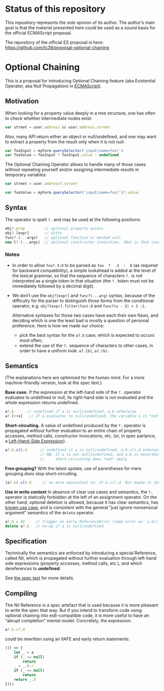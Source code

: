 # Status of this repository

This repository represents the sole opinion of its author. The author’s main goal is that the material presented here could be used as a sound basis for the official ECMAScript proposal.

The repository of the official ES proposal is here: https://github.com/tc39/proposal-optional-chaining

# Optional Chaining

This is a proposal for introducing Optional Chaining feature (aka Existential Operator, aka Null Propagation) in [ECMAScript](https://github.com/tc39/ecma262/)).

## Motivation

When looking for a property value deeply in a tree structure, one has often to check whether intermediate nodes exist:
```js
var street = user.address && user.address.street
```

Also, many API return either an object or null/undefined, and one may want to extract a property from the result only when it is not null:
```js
var fooInput = myForm.querySelector('input[name=foo]')
var fooValue = fooInput ? fooInput.value : undefined
```

The Optional Chaining Operator allows to handle many of those cases without repeating yourself and/or assigning intermediate results in temporary variables:

```js
var street = user.address?.street

var fooValue = myForm.querySelector('input[name=foo]')?.value
```

<!--
## Further examples

The following code:
```js
var SetProto
if (Object.prototype.hasOwnProperty('__proto__')) {
    SetProto = Object.getOwnPropertyDescriptor(Object.prototype, '__proto__').set
}
```
could become shorter:
```js
var SetProto = Object.getOwnPropertyDescriptor(Object.prototype, '__proto__')?.set
```


The following code:
```js
if (foo != null && foo[Symbol.iterator] != null) { // foo is iterable
    var iterator = foo[Symbol.iterator]()
    // ...
}
```
could be rewritten as (disregarding the buggy case where `foo[Symbol.iterator]()` would not produce a function):
```js
var iterator = foo?.[Symbol.iterator]?.()
if (iterator) { // foo is iterable
    // ...
}
```


The following code:
```js
var _
var list = (_ = node._tree) && (_ = _.editionParams) && _.fooList || []
```
could become more readable:
```js
var list = node._tree?.editionParams?.fooList || []
```
-->

## Syntax

The operator is spelt `?.` and may be used at the following positions:

```js
obj?.prop         // optional property access
obj?.[expr]       // ditto
func?.(...args)   // optional function or method call
new C?.(...args)  // optional constructor invocation. (But is that case useful?)
```

### Notes

* In order to allow `foo?.3:0` to be parsed as `foo  ?  .3  :  0` (as required for backward compatibility), a simple lookahead is added at the level of the lexical grammar, so that the sequence of characters `?.` is not interpreted as a single token in that situation (the `?.` token must not be immediately followed by a decimal digit).

* We don’t use the `obj?[expr]` and `func?(...arg)` syntax, because of the difficulty for the parser to distinguish those forms from the conditional operator, e.g. `obj?[expr].filter(fun):0` and `func?(x - 2) + 3 :1`.
  
  Alternative syntaxes for those two cases have each their own flaws, and deciding which is one the least bad is mostly a question of personal preference. Here is how we made our choice: 
  - pick the best syntax for the `a?.b` case, which is expected to occurs most often;  
  - extend the use of the `?.` sequence of characters to other cases, in order to have a uniform look: `a?.[b]`, `a?.(b)`.

<!--

Here are other alternatives that don’t need lookahead are proposed:

```js
obj.?prop         // optional property access
obj.?[expr]       // ditto
func.?(...args)   // optional function or method call
new C.?(...args)  // optional constructor invocation
```

And:

```js
obj..prop         // optional property access
obj..[expr]       // ditto
func..(...args)   // optional function or method call
new C..(...args)  // optional constructor invocation
```

And, minimising the number of characters (but the question mark inside the brackets don’t look good):

```js
obj.?prop        // optional property access
obj[?expr]       // ditto
func(?...args)   // optional function or method call
new C(?...args)  // optional constructor invocation
```

-->

## Semantics

(The explanations here are optimised for the human mind. For a more machine-friendly version, look at the spec text.)

**Base case.** If the expression at the left-hand side of the `?.` operator evaluates to undefined or null, its right-hand side is _not_ evaluated and the whole expression returns undefined.

```js
a?.b      // undefined if a is null/undefined, a.b otherwise
a?.[++x]   // If a evaluates to null/undefined, the variable x is *not* incremented.
```

**Short-circuiting.** A value of undefined produced by the `?.` operator is propagated without further evaluation to an entire chain of property accesses, method calls, constructor invocations, etc. (or, in spec parlance, a [Left-Hand-Side Expression](https://tc39.github.io/ecma262/#sec-left-hand-side-expressions)).

```js
a?.b.c().d      // undefined if a is null/undefined, a.b.c().d otherwise.
                // NB: If a is not null/undefined, and a.b is nevertheless undefined,
                //     short-circuiting does *not* apply
```

**Free grouping?** With the latest update, use of parentheses for mere grouping *doe*s stop short-circuiting.

```js
(a?.b).c().d     // no more equivalent to: a?.b.c().d  But maybe it should. Or maybe not.
```

**Use in write context** In absence of clear use cases and semantics, the `?.` operator is statically forbidden at the left of an assignment operator. On the other hand, optional deletion is allowed, because it has clear semantics, has [known use case](https://github.com/babel/babel/blob/28ae47a174f67a8ae6f4527e0a66e88896814170/packages/babel-helper-builder-react-jsx/src/index.js#L66-L69), and is consistent with the general ”just ignore nonsensical argument” semantics of the `delete` operator.

```js
a?.b = 42     // trigger an early ReferenceError (same error as `a.b() = c`, etc.)
delete a?.b   // no-op if a is null/undefined
```

## Specification

Technically the semantics are enforced by introducing a special Reference, called Nil, which is propagated without further evaluation through left-hand side expressions (property accesses, method calls, etc.), and which dereferences to **undefined**.

See [the spec text](https://claudepache.github.io/es-optional-chaining/) for more details.

## Compiling
The Nil Reference is a spec artefact that is used because it is more pleasant to write the spec that way. But if you intend to transform code using optional chaining into es6-compatible code, it is more useful to have an “abrupt completion” mental model. Concretely, the expression:

```js
a?.b.c?.d
```

could be rewritten using an IIAFE and early return statements:

```js
(() => {
    let _ = a
    if (_ == null)
        return
    _ = _.b.c
    if (_ == null)
        return
    return _.d
})()
```








